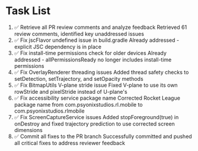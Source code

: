 # Task List

1. ✅ Retrieve all PR review comments and analyze feedback
Retrieved 61 review comments, identified key unaddressed issues
2. ✅ Fix jscFlavor undefined issue in build.gradle
Already addressed - explicit JSC dependency is in place
3. ✅ Fix install-time permissions check for older devices
Already addressed - allPermissionsReady no longer includes install-time permissions
4. ✅ Fix OverlayRenderer threading issues
Added thread safety checks to setDetection, setTrajectory, and setOpacity methods
5. ✅ Fix BitmapUtils V-plane stride issue
Fixed V-plane to use its own rowStride and pixelStride instead of U-plane's
6. ✅ Fix accessibility service package name
Corrected Rocket League package name from com.psyonixstudios.rl.mobile to com.psyonixstudios.rlmobile
7. ✅ Fix ScreenCaptureService issues
Added stopForeground(true) in onDestroy and fixed trajectory prediction to use corrected screen dimensions
8. ✅ Commit all fixes to the PR branch
Successfully committed and pushed all critical fixes to address reviewer feedback

